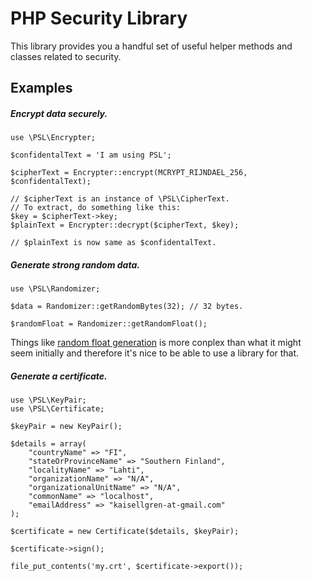 PHP Security Library
==

This library provides you a handful set of useful helper methods and classes related to security.

## Examples

##### Encrypt data securely.

```
use \PSL\Encrypter;

$confidentalText = 'I am using PSL';

$cipherText = Encrypter::encrypt(MCRYPT_RIJNDAEL_256, $confidentalText);

// $cipherText is an instance of \PSL\CipherText.
// To extract, do something like this:
$key = $cipherText->key;
$plainText = Encrypter::decrypt($cipherText, $key);

// $plainText is now same as $confidentalText.
```

##### Generate strong random data.

```
use \PSL\Randomizer;

$data = Randomizer::getRandomBytes(32); // 32 bytes.

$randomFloat = Randomizer::getRandomFloat();
```

Things like [random float generation](https://github.com/kaisellgren/PHP-Security-Library/blob/master/Security/Randomizer.php#L108) is more conplex than what it might seem initially and therefore it's nice to be able to use a library for that.

##### Generate a certificate.

```
use \PSL\KeyPair;
use \PSL\Certificate;

$keyPair = new KeyPair();

$details = array(
    "countryName" => "FI",
    "stateOrProvinceName" => "Southern Finland",
    "localityName" => "Lahti",
    "organizationName" => "N/A",
    "organizationalUnitName" => "N/A",
    "commonName" => "localhost",
    "emailAddress" => "kaisellgren-at-gmail.com"
);

$certificate = new Certificate($details, $keyPair);

$certificate->sign();

file_put_contents('my.crt', $certificate->export());
```